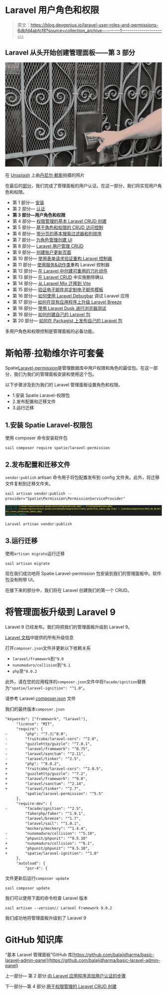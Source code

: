 # Laravel 用户角色和权限

> 原文：<https://blog.devgenius.io/laravel-user-roles-and-permissions-6dbfd4abfcf8?source=collection_archive---------1----------------------->

## Laravel 从头开始创建管理面板——第 3 部分

![](img/bf42b4fb2acc0cb8c02060c3a26854af.png)

在 [Unsplash](https://unsplash.com?utm_source=medium&utm_medium=referral) 上由[丹尼尔·赖斯](https://unsplash.com/@drice22?utm_source=medium&utm_medium=referral)拍摄的照片

在最后的[部分](/laravel-create-an-admin-panel-from-scratch-part-2-authentication-f0eb0bbd6139)，我们完成了管理面板的用户认证。在这一部分，我们将实现用户角色和权限。

*   第 1 部分— [安装](/laravel-create-an-admin-panel-from-scratch-part-1-installation-8c11dae7e684)
*   第 2 部分— [认证](/laravel-create-an-admin-panel-from-scratch-part-2-authentication-f0eb0bbd6139)
*   **第 3 部分—用户角色和权限**
*   第 4 部分— [权限管理的基本 Laravel CRUD 创建](/basic-laravel-admin-panel-basic-laravel-crud-creation-for-permission-management-6bd93fb0e1a2)
*   第 5 部分— [基于角色和权限的 CRUD 访问控制](/laravel-crud-access-control-based-on-role-and-permission-f190d03f1fa2)
*   第 6 部分— [带分页的基本搜索过滤器和列排序](/implements-a-basic-search-filter-and-column-sort-with-pagination-in-laravel-crud-5e3c70fb12ac)
*   第 7 部分— [为角色管理创建 UI](/create-ui-for-role-management-to-laravel-admin-panel-dce72b09d2ea)
*   第 8 部分— [Laravel 用户管理 CRUD](/basic-laravel-admin-panel-user-management-crud-45f694ef60cc)
*   第 9 部分— [创建账户更新页面](/laravel-create-an-account-update-page-for-admin-users-e123cd88f24b)
*   第 10 部分— [使用表单请求验证重构 Laravel 控制器](/restructuring-a-laravel-controller-using-form-request-validation-e546fe22c298)
*   第 11 部分— [使用服务&动作类](/restructuring-a-laravel-controller-using-services-action-classes-288b802122b5)重构 Laravel 控制器
*   第 12 部分— [在 Laravel 中创建可重用的刀片组件](/create-reusable-blade-components-in-laravel-5607d8f306a6)
*   第 13 部分— [在 Laravel CRUD](https://balajidharma.medium.com/implement-delete-confirmation-in-laravel-crud-2180f93b5a87) 中实施删除确认
*   第 14 部分— [从 Laravel Mix 迁移到 Vite](https://balajidharma.medium.com/how-to-migrating-from-laravel-mix-to-vite-fbb912237844)
*   第 15 部分— [验证电子邮件并定制电子邮件模板](/laravel-enable-user-registration-email-verification-and-customize-email-templates-b994299ab27d)
*   第 16 部分— [如何使用 Laravel Debugbar](/how-to-debug-laravel-app-using-laravel-debugbar-ec51a8587786) 调试 Laravel 应用
*   第 17 部分— [如何在现有应用程序上升级 Laravel Breeze](/how-to-upgrade-the-laravel-breeze-on-the-existing-application-8f742b48b632)
*   第 18 部分— [使用 Laravel Dusk 进行浏览器测试](/browser-testing-with-laravel-dusk-aeef2e8b30f8)
*   第 19 部分— [如何创建自己的 Laravel 包](/how-to-create-your-own-laravel-packages-2b68da22506a)
*   第 20 部分— [如何在 Packagist 上发布自己的 Laravel 包](/how-to-publish-your-own-laravel-package-on-packagist-ac9a084502ab)

多用户角色和权限控制是管理面板的必备功能。

# 斯帕蒂·拉勒维尔许可套餐

Spatie[Laravel-permission](https://github.com/spatie/laravel-permission)是管理数据库中用户权限和角色的最佳包。在这一部分，我们为我们的管理面板安装和使用这个包。

以下步骤涉及到为我们的 Laravel 管理面板设置角色和权限。

*   1.安装 Spatie Laravel-权限包
*   2.发布配置和迁移文件
*   3.运行迁移

## 1.安装 Spatie Laravel-权限包

使用 composer 命令安装软件包

```
sail composer require spatie/laravel-permission
```

## 2.发布配置和迁移文件

`vendor:publish` artisan 命令用于将包配置发布到 config 文件夹。此外，将迁移文件复制到迁移文件夹。

```
sail artisan vendor:publish --provider="Spatie\Permission\PermissionServiceProvider"
```

![](img/62e4667789aef308330e3495fe08fafb.png)

`Laravel artisan vendor:publish`

## 3.运行迁移

使用`artisan migrate`运行迁移

```
sail artisan migrate
```

现在我们成功地将 Spatie Laravel-permission 包安装到我们的管理面板中。软件包没有附带 UI。

在接下来的部分中，我们将在 Laravel 创建我们的第一个 CRUD。

# 将管理面板升级到 Laravel 9

Laravel 9 已经发布。我们将把我们的管理面板升级到 Laravel 9。

[Laravel 文档](https://laravel.com/docs/9.x/upgrade)中提供的所有升级信息

打开`composer.json`文件并更新以下依赖关系

*   `laravel/framework`到`^9.0`
*   `nunomaduro/collision`到`^6.1`
*   `php`至`^8.0.2`

此外，请在您的应用程序的`composer.json`文件中将`facade/ignition`替换为`"spatie/laravel-ignition": "^1.0"`。

请参考 Laravel [composer.json](https://github.com/laravel/laravel/blob/v9.0.0/composer.json) 文件

我们的最终版本`composer.json`

```
"keywords": ["framework", "laravel"],
     "license": "MIT",
     "require": {
-        "php": "^7.3|^8.0",
-        "fruitcake/laravel-cors": "^2.0",
-        "guzzlehttp/guzzle": "^7.0.1",
-        "laravel/framework": "^8.75",
-        "laravel/sanctum": "^2.11",
-        "laravel/tinker": "^2.5",
+        "php": "^8.0.2",
+        "fruitcake/laravel-cors": "^2.0.5",
+        "guzzlehttp/guzzle": "^7.2",
+        "laravel/framework": "^9.0",
+        "laravel/sanctum": "^2.14",
+        "laravel/tinker": "^2.7",
         "spatie/laravel-permission": "^5.5"
     },
     "require-dev": {
-        "facade/ignition": "^2.5",
         "fakerphp/faker": "^1.9.1",
         "laravel/breeze": "^1.7",
         "laravel/sail": "^1.0.1",
         "mockery/mockery": "^1.4.4",
-        "nunomaduro/collision": "^5.10",
-        "phpunit/phpunit": "^9.5.10"
+        "nunomaduro/collision": "^6.1",
+        "phpunit/phpunit": "^9.5.10",
+        "spatie/laravel-ignition": "^1.0"
     },
     "autoload": {
         "psr-4": {
```

文件更新后运行`composer update`

```
sail composer update
```

我们可以使用下面的命令检查 Laravel 版本

```
sail artisan --version// Laravel Framework 9.0.2
```

我们成功地将管理面板升级到了 Laravel 9

# GitHub 知识库

“基本 Laravel 管理面板”GitHub 库[https://github.com/balajidharma/basic-laravel-admin-panel](https://github.com/balajidharma/basic-laravel-admin-panel)

上一部分— 第 2 部分:[向 Laravel 应用程序添加用户认证的步骤](/laravel-create-an-admin-panel-from-scratch-part-2-authentication-f0eb0bbd6139)

下一部分—第 4 部分:[用于权限管理的 Laravel CRUD 创建](/basic-laravel-admin-panel-basic-laravel-crud-creation-for-permission-management-6bd93fb0e1a2)